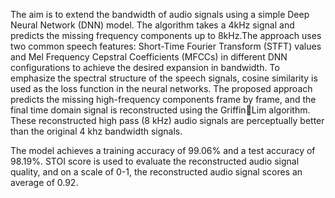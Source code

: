 The aim is to extend the bandwidth of audio signals using a simple Deep Neural Network (DNN) model. The algorithm takes a 4kHz signal and predicts the missing frequency components up to 8kHz.The approach uses two common speech features: Short-Time Fourier Transform (STFT) values and Mel Frequency Cepstral Coefficients (MFCCs) in different DNN configurations to achieve the desired expansion in bandwidth. To emphasize the spectral structure of the speech signals, cosine similarity is used as the loss function in the neural networks. The proposed approach predicts the missing high-frequency components frame by frame, and the final time domain signal is reconstructed using the GriffinLim algorithm. These reconstructed high pass (8 kHz) audio signals are perceptually better than the original 4 khz bandwidth signals. 

The model achieves a training accuracy of 99.06% and a test accuracy of 98.19%. STOI score is used to evaluate the reconstructed audio signal quality, and on a scale of 0-1, the reconstructed audio signal scores an average of 0.92.
